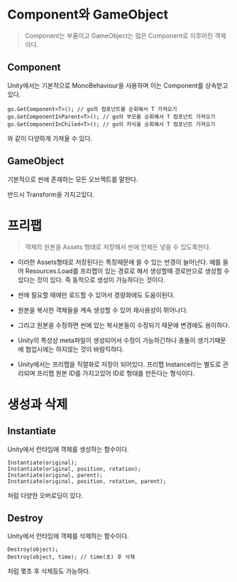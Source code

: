 <h1 id="component와-gameobject">Component와 GameObject</h1>
<blockquote>
<p>Component는 부품이고 GameObject는 많은 Component로 이루어진 객체이다.</p>
</blockquote>
<h2 id="component">Component</h2>
<p>Unity에서는 기본적으로 MonoBehaviour을 사용하며 이는 Component를 상속받고 있다.</p>
<pre><code class="language-cs">go.GetComponent&lt;T&gt;(); // go의 컴포넌트를 순회해서 T 가져오기
go.GetComponentInParent&lt;T&gt;(); // go의 부모를 순회해서 T 컴포넌트 가져오기
go.GetComponentInChiled&lt;T&gt;(); // go의 자식을 순회해서 T 컴포넌트 가져오기</code></pre>
<p>와 같이 다양하게 가져올 수 있다.</p>
<h2 id="gameobject">GameObject</h2>
<p>기본적으로 씬에 존재하는 모든 오브젝트를 말한다.</p>
<p>반드시 Transform을 가지고있다.</p>
<h1 id="프리팹">프리팹</h1>
<blockquote>
<p>객체의 원본을 Assets 형태로 저장해서 씬에 언제든 넣을 수 있도록한다.</p>
</blockquote>
<ul>
<li><p>이러한 Assets형태로 저장된다는 특징때문에 쓸 수 있는 반경이 늘어난다.
예를 들어 Resources.Load를 프리팹이 있는 경로로 해서 생성할때 경로만으로 생성할 수 있다는 것이 있다.
즉 동적으로 생성이 가능하다는 것이다.</p>
</li>
<li><p>씬에 필요할 때에만 로드할 수 있어서 경량화에도 도움이된다.</p>
</li>
<li><p>원본을 복사한 객체들을 계속 생성할 수 있어 재사용성이 뛰어나다.</p>
</li>
<li><p>그리고 원본을 수정하면 씬에 있는 복사본들이 수정되기 때문에 변경에도 용이하다.</p>
</li>
<li><p>Unity의 특성상 meta파일이 생성되어서 수정이 가능하긴하나 충돌이 생기기때문에 협업시에는 하지않는 것이 바람직하다.</p>
</li>
<li><p>Unity에서는 프리팹을 직렬화로 저장이 되어있다. 프리팹 Instance라는 별도로 관리되며
프리팹 원본 ID를 가지고있어 ID로 형태를 만든다는 형식이다.</p>
</li>
</ul>
<h1 id="생성과-삭제">생성과 삭제</h1>
<h2 id="instantiate">Instantiate</h2>
<p>Unity에서 런타임에 객체를 생성하는 함수이다.</p>
<pre><code class="language-cs">Instantiate(original);
Instantiate(original, position, rotation);
Instantiate(original, parent);
Instantiate(original, position, rotation, parent);</code></pre>
<p>처럼 다양한 오버로딩이 있다.</p>
<h2 id="destroy">Destroy</h2>
<p>Unity에서 런타임에 객체를 삭제하는 함수이다.</p>
<pre><code class="language-cs">Destroy(object);
Destroy(object, time); // time(초) 후 삭제</code></pre>
<p>처럼 몇초 후 삭제등도 가능하다.</p>
